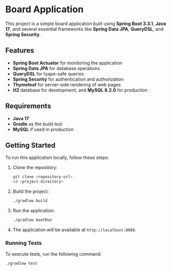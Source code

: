 # Board Application

This project is a simple board application built using **Spring Boot 3.3.1**, **Java 17**, and several essential frameworks like **Spring Data JPA**, **QueryDSL**, and **Spring Security**.

## Features

- **Spring Boot Actuator** for monitoring the application
- **Spring Data JPA** for database operations
- **QueryDSL** for tyape-safe queries
- **Spring Security** for authentication and authorization
- **Thymeleaf** for server-side rendering of web pages
- **H2** database for development, and **MySQL 8.2.0** for production

## Requirements

- **Java 17**
- **Gradle** as the build tool
- **MySQL** if used in production

## Getting Started

To run this application locally, follow these steps:

1. Clone the repository:
    ```bash
    git clone <repository-url>
    cd <project-directory>
    ```

2. Build the project:
    ```bash
    ./gradlew build
    ```

3. Run the application:
    ```bash
    ./gradlew bootRun
    ```

4. The application will be available at `http://localhost:8080`.

### Running Tests

To execute tests, run the following command:

```bash
./gradlew test
